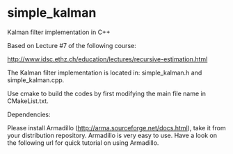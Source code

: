 # simple_kalman

Kalman filter implementation in C++ 

Based on Lecture #7 of the following course: 

http://www.idsc.ethz.ch/education/lectures/recursive-estimation.html

The Kalman filter implementation is located in: simple_kalman.h and simple_kalman.cpp.

Use cmake to build the codes by first modifying the main file name in CMakeList.txt.

Dependencies:

Please install Armadillo (http://arma.sourceforge.net/docs.html), take it from your distribution repository. Armadillo is very easy to use. Have a look on the following url for quick tutorial on using Armadillo.
